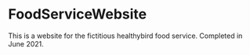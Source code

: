 # FoodServiceWebsite
This is a website for the fictitious healthybird food service. Completed in June 2021.
